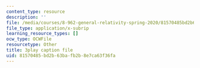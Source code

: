 ```yaml
---
content_type: resource
description: ''
file: /media/courses/8-962-general-relativity-spring-2020/81570485bd2b63bafb2b8e7ca63f36fa_LoIq6KElVxs.srt
file_type: application/x-subrip
learning_resource_types: []
ocw_type: OCWFile
resourcetype: Other
title: 3play caption file
uid: 81570485-bd2b-63ba-fb2b-8e7ca63f36fa
---
```

